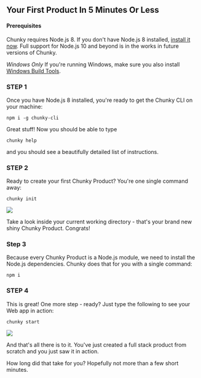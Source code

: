 ## Your First Product In 5 Minutes Or Less

#### Prerequisites

Chunky requires Node.js 8. If you don't have Node.js 8 installed, [install it now](https://nodejs.org/dist/latest-v8.x/). Full support for Node.js 10 and beyond is in the works in future versions of Chunky.

*Windows Only* If you're running Windows, make sure you also install [Windows Build Tools](https://www.npmjs.com/package/windows-build-tools).

### STEP 1

Once you have Node.js 8 installed, you're ready to get the Chunky CLI on your machine:

```console
npm i -g chunky-cli
```

Great stuff! Now you should be able to type 

```console
chunky help
``` 

and you should see a beautifully detailed list of instructions.

### STEP 2

Ready to create your first Chunky Product? You're one single command away:

```console
chunky init
```

![](http://files.carmel.io/media/init.gif)

Take a look inside your current working directory - that's your brand new shiny Chunky Product. Congrats!

### Step 3

Because every Chunky Product is a Node.js module, we need to install the Node.js dependencies. Chunky does that for you with a single command:

```console
npm i
```

### STEP 4

This is great! One more step - ready? Just type the following to see your Web app in action:

```console
chunky start
```

![](http://files.carmel.io/media/start-web-small.gif)

And that's all there is to it. You've just created a full stack product from scratch and you just saw it in action.

How long did that take for you? Hopefully not more than a few short minutes.